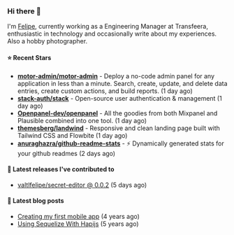 ### Hi there 👋

I'm [Felipe](https://felipevm.com), currently working as a Engineering Manager at Transfeera, enthusiastic in technology and occasionally write about my experiences. Also a hobby photographer.

#### ⭐ Recent Stars
- **[motor-admin/motor-admin](https://github.com/motor-admin/motor-admin)** - Deploy a no-code admin panel for any application in less than a minute. Search, create, update, and delete data entries, create custom actions, and build reports. (1 day ago)
- **[stack-auth/stack](https://github.com/stack-auth/stack)** - Open-source user authentication &amp; management (1 day ago)
- **[Openpanel-dev/openpanel](https://github.com/Openpanel-dev/openpanel)** - All the goodies from both Mixpanel and Plausible combined into one tool. (1 day ago)
- **[themesberg/landwind](https://github.com/themesberg/landwind)** - Responsive and clean landing page built with Tailwind CSS and Flowbite (1 day ago)
- **[anuraghazra/github-readme-stats](https://github.com/anuraghazra/github-readme-stats)** - :zap: Dynamically generated stats for your github readmes (2 days ago)

#### 🚀 Latest releases I've contributed to


- [valtlfelipe/secret-editor @ 0.0.2](https://github.com/valtlfelipe/secret-editor/releases/tag/0.0.2) (5 days ago)

#### 📄 Latest blog posts
- [Creating my first mobile app](https://felipevm.com/posts/creating-my-first-mobile-app/) (4 years ago)
- [Using Sequelize With Hapijs](https://felipevm.com/posts/using-sequelize-with-hapijs/) (5 years ago)
